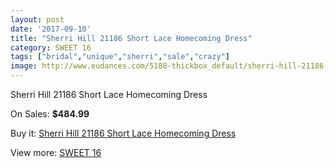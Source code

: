 ```yaml
---
layout: post
date: '2017-09-10'
title: "Sherri Hill 21186 Short Lace Homecoming Dress"
category: SWEET 16
tags: ["bridal","unique","sherri","sale","crazy"]
image: http://www.eudances.com/5188-thickbox_default/sherri-hill-21186-short-lace-homecoming-dress.jpg
---
```

Sherri Hill 21186 Short Lace Homecoming Dress

On Sales: **$484.99**
<a href="https://www.eudances.com/en/sweet-16/1746-sherri-hill-21186-short-lace-homecoming-dress.html"><amp-img layout="responsive" width="600" height="600" src="//www.eudances.com/5188-thickbox_default/sherri-hill-21186-short-lace-homecoming-dress.jpg" alt="Sherri Hill 21186 Short Lace Homecoming Dress 0" /></a>
<a href="https://www.eudances.com/en/sweet-16/1746-sherri-hill-21186-short-lace-homecoming-dress.html"><amp-img layout="responsive" width="600" height="600" src="//www.eudances.com/5193-thickbox_default/sherri-hill-21186-short-lace-homecoming-dress.jpg" alt="Sherri Hill 21186 Short Lace Homecoming Dress 1" /></a>
<a href="https://www.eudances.com/en/sweet-16/1746-sherri-hill-21186-short-lace-homecoming-dress.html"><amp-img layout="responsive" width="600" height="600" src="//www.eudances.com/5192-thickbox_default/sherri-hill-21186-short-lace-homecoming-dress.jpg" alt="Sherri Hill 21186 Short Lace Homecoming Dress 2" /></a>
<a href="https://www.eudances.com/en/sweet-16/1746-sherri-hill-21186-short-lace-homecoming-dress.html"><amp-img layout="responsive" width="600" height="600" src="//www.eudances.com/5191-thickbox_default/sherri-hill-21186-short-lace-homecoming-dress.jpg" alt="Sherri Hill 21186 Short Lace Homecoming Dress 3" /></a>
<a href="https://www.eudances.com/en/sweet-16/1746-sherri-hill-21186-short-lace-homecoming-dress.html"><amp-img layout="responsive" width="600" height="600" src="//www.eudances.com/5190-thickbox_default/sherri-hill-21186-short-lace-homecoming-dress.jpg" alt="Sherri Hill 21186 Short Lace Homecoming Dress 4" /></a>
<a href="https://www.eudances.com/en/sweet-16/1746-sherri-hill-21186-short-lace-homecoming-dress.html"><amp-img layout="responsive" width="600" height="600" src="//www.eudances.com/5189-thickbox_default/sherri-hill-21186-short-lace-homecoming-dress.jpg" alt="Sherri Hill 21186 Short Lace Homecoming Dress 5" /></a>

Buy it: [Sherri Hill 21186 Short Lace Homecoming Dress](https://www.eudances.com/en/sweet-16/1746-sherri-hill-21186-short-lace-homecoming-dress.html "Sherri Hill 21186 Short Lace Homecoming Dress")

View more: [SWEET 16](https://www.eudances.com/en/18-sweet-16 "SWEET 16")